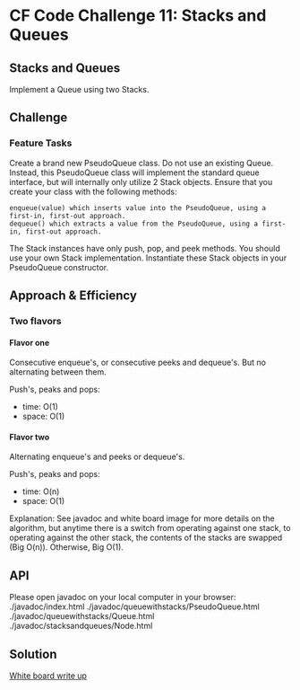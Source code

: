 # CF Code Challenge 11: Stacks and Queues
## Stacks and Queues
Implement a Queue using two Stacks.

## Challenge
### Feature Tasks
Create a brand new PseudoQueue class. Do not use an existing Queue. Instead, this PseudoQueue class will implement the standard queue interface, but will internally only utilize 2 Stack objects. Ensure that you create your class with the following methods:

    enqueue(value) which inserts value into the PseudoQueue, using a first-in, first-out approach.
    dequeue() which extracts a value from the PseudoQueue, using a first-in, first-out approach.

The Stack instances have only push, pop, and peek methods. You should use your own Stack implementation. Instantiate these Stack objects in your PseudoQueue constructor.

## Approach & Efficiency
### Two flavors
#### Flavor one
Consecutive enqueue's, or consecutive peeks and dequeue's. But no alternating between them.

Push's, peaks and pops:
- time:   O(1)
- space:  O(1)

#### Flavor two
Alternating enqueue's and peeks or dequeue's.

Push's, peaks and pops:
- time:   O(n)
- space:  O(1)

Explanation: See javadoc and white board image for more details on the algorithm, but anytime there is a switch from operating against one stack, to operating against the
other stack, the contents of the stacks are swapped (Big O(n)). Otherwise, Big O(1).

## API
Please open javadoc on your local computer in your browser:
./javadoc/index.html
./javadoc/queuewithstacks/PseudoQueue.html
./javadoc/queuewithstacks/Queue.html
./javadoc/stacksandqueues/Node.html

## Solution
[White board write up](assets/queue_with_stacks.jpg)